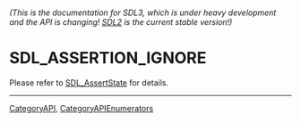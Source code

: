###### (This is the documentation for SDL3, which is under heavy development and the API is changing! [SDL2](https://wiki.libsdl.org/SDL2/) is the current stable version!)
# SDL_ASSERTION_IGNORE

Please refer to [SDL_AssertState](SDL_AssertState) for details.

----
[CategoryAPI](CategoryAPI), [CategoryAPIEnumerators](CategoryAPIEnumerators)

